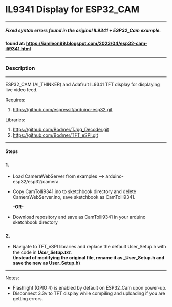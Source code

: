 # IL9341 Display for ESP32_CAM 
---
##### Fixed syntax errors found in the original IL9341 + ESP32_Cam example.

#### found at:  https://iamleon99.blogspot.com/2023/04/esp32-cam-ili9341.html
---
### Description
---

ESP32_CAM (AI_THINKER) and Adafruit IL9341 TFT display for displaying live video feed. 

Requires:

1) https://github.com/espressif/arduino-esp32.git

Libraries:

1) https://github.com/Bodmer/TJpg_Decoder.git
2) https://github.com/Bodmer/TFT_eSPI.git

---

#### Steps

### 1.
  - Load CameraWebServer from examples --> arduino-esp32/esp32/camera.  
  - Copy CamTolli9341.ino to sketchbook directory and delete CameraWebServer.ino, save sketchbook as CamTolli9341.
    
     **-OR-** 
   
  - Download repository and save as CamTolli9341 in your arduino sketchbook directory  

### 2.   
  - Navigate to TFT_eSPI libraries and replace the default User_Setup.h with the code in ***User_Setup.txt***.  
**(Instead of modifying the original file, rename it as _User_Setup.h and save the new as User_Setup.h)**

---

Notes:

- Flashlight (GPIO 4) is enabled by default on ESP32_Cam upon power-up.
- Disconnect 3.3v to TFT display while compiling and uploading if you are getting errors.
